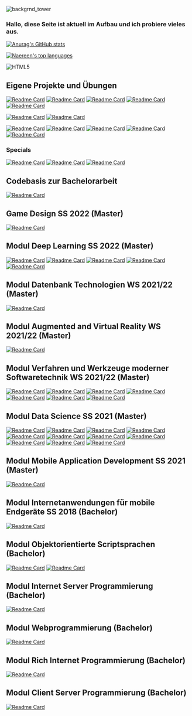 ![backgrnd_tower](https://user-images.githubusercontent.com/32162305/178708403-5d86571a-e41c-4d8c-9ae2-b53d684c8125.jpg)

### Hallo, diese Seite ist aktuell im Aufbau und ich probiere vieles aus.

[![Anurag's GitHub stats](https://github-readme-stats.vercel.app/api?username=ChristianKitte)](https://github.com/anuraghazra/github-readme-stats)

[![Naereen's top languages](https://github-readme-stats.vercel.app/api/top-langs/?username=ChristianKitte&theme=blue-green)](https://github.com/ChristianKitte/github-readme-stats)

![HTML5](https://img.shields.io/badge/-HTML5-000000?style=flat&logo=html5&logoColor=ffffff&labelColor=E34F26)

## Eigene Projekte und Übungen
[![Readme Card](https://github-readme-stats.vercel.app/api/pin/?username=ChristianKitte&repo=HelloGraphQL)](https://github.com/ChristianKitte/HelloGraphQL)
[![Readme Card](https://github-readme-stats.vercel.app/api/pin/?username=ChristianKitte&repo=RestClient)](https://github.com/ChristianKitte/RestClient)
[![Readme Card](https://github-readme-stats.vercel.app/api/pin/?username=ChristianKitte&repo=DockerWebAPI)](https://github.com/ChristianKitte/DockerWebAPI)
[![Readme Card](https://github-readme-stats.vercel.app/api/pin/?username=ChristianKitte&repo=ConfigurationSample)](https://github.com/ChristianKitte/ConfigurationSample)
[![Readme Card](https://github-readme-stats.vercel.app/api/pin/?username=ChristianKitte&repo=AutofacTest)](https://github.com/ChristianKitte/AutofacTest)

[![Readme Card](https://github-readme-stats.vercel.app/api/pin/?username=ChristianKitte&repo=Unity-VerwendungVonModellen)](https://github.com/ChristianKitte/Unity-VerwendungVonModellen)
[![Readme Card](https://github-readme-stats.vercel.app/api/pin/?username=ChristianKitte&repo=WorkingTFSample)](https://github.com/ChristianKitte/WorkingTFSample)

[![Readme Card](https://github-readme-stats.vercel.app/api/pin/?username=ChristianKitte&repo=AndroidViewPager2)](https://github.com/ChristianKitte/AndroidViewPager2)
[![Readme Card](https://github-readme-stats.vercel.app/api/pin/?username=ChristianKitte&repo=HelloAndroidViewBinding)](https://github.com/ChristianKitte/HelloAndroidViewBinding)
[![Readme Card](https://github-readme-stats.vercel.app/api/pin/?username=ChristianKitte&repo=HelloAndroidROOM)](https://github.com/ChristianKitte/HelloAndroidROOM)
[![Readme Card](https://github-readme-stats.vercel.app/api/pin/?username=ChristianKitte&repo=HelloAndroidSafeArgs)](https://github.com/ChristianKitte/HelloAndroidSafeArgs)
[![Readme Card](https://github-readme-stats.vercel.app/api/pin/?username=ChristianKitte&repo=HelloAndroidNavigation)](https://github.com/ChristianKitte/HelloAndroidNavigation)

### Specials
[![Readme Card](https://github-readme-stats.vercel.app/api/pin/?username=ChristianKitte&repo=Linkliste)](https://github.com/ChristianKitte/Linkliste)
[![Readme Card](https://github-readme-stats.vercel.app/api/pin/?username=ChristianKitte&repo=SEGrabber)](https://github.com/ChristianKitte/SEGrabber)
[![Readme Card](https://github-readme-stats.vercel.app/api/pin/?username=ChristianKitte&repo=HelloFSharp)](https://github.com/ChristianKitte/HelloFSharp)

## Codebasis zur Bachelorarbeit 
[![Readme Card](https://github-readme-stats.vercel.app/api/pin/?username=ChristianKitte&repo=Textextraktion-und-Einordnung-mit-Hilfe-neuronaler-Netze)](https://github.com/ChristianKitte/Textextraktion-und-Einordnung-mit-Hilfe-neuronaler-Netze)

## Game Design SS 2022 (Master)
[![Readme Card](https://github-readme-stats.vercel.app/api/pin/?username=ChristianKitte&repo=GameDesignSemesterprojekt)](https://github.com/ChristianKitte/GameDesignSemesterprojekt)

## Modul Deep Learning SS 2022 (Master)
[![Readme Card](https://github-readme-stats.vercel.app/api/pin/?username=ChristianKitte&repo=DeepLearningBilderkennung)](https://github.com/ChristianKitte/DeepLearningBilderkennung)
[![Readme Card](https://github-readme-stats.vercel.app/api/pin/?username=ChristianKitte&repo=DeepLearningHelloTensorflow)](https://github.com/ChristianKitte/DeepLearningHelloTensorflow)
[![Readme Card](https://github-readme-stats.vercel.app/api/pin/?username=ChristianKitte&repo=DeepLearningSpikingNeurons)](https://github.com/ChristianKitte/DeepLearningSpikingNeurons)
[![Readme Card](https://github-readme-stats.vercel.app/api/pin/?username=ChristianKitte&repo=DeepLearningRegression)](https://github.com/ChristianKitte/DeepLearningRegression)
[![Readme Card](https://github-readme-stats.vercel.app/api/pin/?username=ChristianKitte&repo=DeepLearningWordPrediction)](https://github.com/ChristianKitte/DeepLearningWordPrediction)

## Modul Datenbank Technologien WS 2021/22 (Master)
[![Readme Card](https://github-readme-stats.vercel.app/api/pin/?username=ChristianKitte&repo=SparkProjekt)](https://github.com/ChristianKitte/SparkProjekt)

## Modul Augmented and Virtual Reality WS 2021/22 (Master)
[![Readme Card](https://github-readme-stats.vercel.app/api/pin/?username=ChristianKitte&repo=InteraktionskonzeptUnity)](https://github.com/ChristianKitte/InteraktionskonzeptUnity)

## Modul Verfahren und Werkzeuge moderner Softwaretechnik WS 2021/22 (Master)
[![Readme Card](https://github-readme-stats.vercel.app/api/pin/?username=ChristianKitte&repo=CalculatorService)](https://github.com/ChristianKitte/CalculatorService)
[![Readme Card](https://github-readme-stats.vercel.app/api/pin/?username=ChristianKitte&repo=NimmSpiel)](https://github.com/ChristianKitte/NimmSpiel)
[![Readme Card](https://github-readme-stats.vercel.app/api/pin/?username=ChristianKitte&repo=PrologStammbaum)](https://github.com/ChristianKitte/PrologStammbaum)
[![Readme Card](https://github-readme-stats.vercel.app/api/pin/?username=ChristianKitte&repo=TicTocToeCI)](https://github.com/ChristianKitte/TicTocToeCI)
[![Readme Card](https://github-readme-stats.vercel.app/api/pin/?username=ChristianKitte&repo=FluentAPIStarter)](https://github.com/ChristianKitte/FluentAPIStarter)
[![Readme Card](https://github-readme-stats.vercel.app/api/pin/?username=ChristianKitte&repo=TicTocToeBuildMgm)](https://github.com/ChristianKitte/TicTocToeBuildMgm)
[![Readme Card](https://github-readme-stats.vercel.app/api/pin/?username=ChristianKitte&repo=TicTocToe)](https://github.com/ChristianKitte/TicTocToe)

## Modul Data Science SS 2021 (Master)
[![Readme Card](https://github-readme-stats.vercel.app/api/pin/?username=ChristianKitte&repo=HelloCodeCleaning)](https://github.com/ChristianKitte/HelloCodeCleaning)
[![Readme Card](https://github-readme-stats.vercel.app/api/pin/?username=ChristianKitte&repo=HelloRegression)](https://github.com/ChristianKitte/HelloRegression)
[![Readme Card](https://github-readme-stats.vercel.app/api/pin/?username=ChristianKitte&repo=HelloKNN)](https://github.com/ChristianKitte/HelloKNN)
[![Readme Card](https://github-readme-stats.vercel.app/api/pin/?username=ChristianKitte&repo=HelloDecisionTree)](https://github.com/ChristianKitte/HelloDecisionTree)
[![Readme Card](https://github-readme-stats.vercel.app/api/pin/?username=ChristianKitte&repo=HelloClustering)](https://github.com/ChristianKitte/HelloClustering)
[![Readme Card](https://github-readme-stats.vercel.app/api/pin/?username=ChristianKitte&repo=HelloSparkBasics)](https://github.com/ChristianKitte/HelloSparkBasics)
[![Readme Card](https://github-readme-stats.vercel.app/api/pin/?username=ChristianKitte&repo=HelloR)](https://github.com/ChristianKitte/HelloR)
[![Readme Card](https://github-readme-stats.vercel.app/api/pin/?username=ChristianKitte&repo=HelloJulia)](https://github.com/ChristianKitte/HelloJulia)
[![Readme Card](https://github-readme-stats.vercel.app/api/pin/?username=ChristianKitte&repo=HelloBeautifulSoup)](https://github.com/ChristianKitte/HelloBeautifulSoup)
[![Readme Card](https://github-readme-stats.vercel.app/api/pin/?username=ChristianKitte&repo=HelloPandas)](https://github.com/ChristianKitte/HelloPandas)
[![Readme Card](https://github-readme-stats.vercel.app/api/pin/?username=ChristianKitte&repo=HelloNumpy)](https://github.com/ChristianKitte/HelloNumpy)

## Modul Mobile Application Development SS 2021 (Master)
[![Readme Card](https://github-readme-stats.vercel.app/api/pin/?username=ChristianKitte&repo=Yatol)](https://github.com/ChristianKitte/Yatol)

## Modul Internetanwendungen für mobile Endgeräte SS 2018 (Bachelor)
[![Readme Card](https://github-readme-stats.vercel.app/api/pin/?username=ChristianKitte&repo=MentionIt)](https://github.com/ChristianKitte/MentionIt)

## Modul Objektorientierte Scriptsprachen (Bachelor)
[![Readme Card](https://github-readme-stats.vercel.app/api/pin/?username=ChristianKitte&repo=dirFinder)](https://github.com/ChristianKitte/dirFinder)
[![Readme Card](https://github-readme-stats.vercel.app/api/pin/?username=ChristianKitte&repo=StatWorkerApp)](https://github.com/ChristianKitte/StatWorkerApp)

## Modul Internet Server Programmierung (Bachelor)
[![Readme Card](https://github-readme-stats.vercel.app/api/pin/?username=ChristianKitte&repo=Filmbewertung)](https://github.com/ChristianKitte/Filmbewertung)

## Modul Webprogrammierung (Bachelor)
[![Readme Card](https://github-readme-stats.vercel.app/api/pin/?username=ChristianKitte&repo=XMLFotogalerie)](https://github.com/ChristianKitte/XMLFotogalerie)

## Modul Rich Internet Programmierung (Bachelor)
[![Readme Card](https://github-readme-stats.vercel.app/api/pin/?username=ChristianKitte&repo=Browsergame)](https://github.com/ChristianKitte/Browsergame)

## Modul Client Server Programmierung (Bachelor)
[![Readme Card](https://github-readme-stats.vercel.app/api/pin/?username=ChristianKitte&repo=SnakeGame)](https://github.com/ChristianKitte/SnakeGame)



